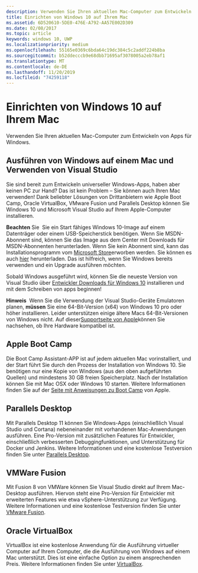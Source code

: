 ```yaml
---
description: Verwenden Sie Ihren aktuellen Mac-Computer zum Entwickeln von Apps für Windows.
title: Einrichten von Windows 10 auf Ihrem Mac
ms.assetid: 6D520610-5DE0-476E-A792-AA57E002D309
ms.date: 02/08/2017
ms.topic: article
keywords: windows 10, UWP
ms.localizationpriority: medium
ms.openlocfilehash: 55165e0369c6bda64c19dc384c5c2addf224b8ba
ms.sourcegitcommit: b52ddecccb9e68dbb71695af3078005a2eb78af1
ms.translationtype: MT
ms.contentlocale: de-DE
ms.lasthandoff: 11/20/2019
ms.locfileid: "74259118"
---
```

# <a name="setting-up-your-mac-with-windows-10"></a>Einrichten von Windows 10 auf Ihrem Mac


Verwenden Sie Ihren aktuellen Mac-Computer zum Entwickeln von Apps für Windows.

## <a name="run-windows-on-your-mac-and-use-visual-studio"></a>Ausführen von Windows auf einem Mac und Verwenden von Visual Studio

Sie sind bereit zum Entwickeln universeller Windows-Apps, haben aber keinen PC zur Hand? Das ist kein Problem – Sie können auch Ihren Mac verwenden! Dank beliebter Lösungen von Drittanbietern wie Apple Boot Camp, Oracle VirtualBox, VMware Fusion und Parallels Desktop können Sie Windows 10 und Microsoft Visual Studio auf Ihrem Apple-Computer installieren.

**Beachten** Sie  Sie ein Start fähiges Windows 10-Image auf einem Datenträger oder einem USB-Speicherstick benötigen. Wenn Sie MSDN-Abonnent sind, können Sie das Image aus dem Center mit Downloads für MSDN-Abonnenten herunterladen. Wenn Sie kein Abonnent sind, kann das Installationsprogramm vom [Microsoft Store](https://www.microsoft.com/store/apps)erworben werden. Sie können es auch [hier](https://www.microsoft.com/software-download/windows10) herunterladen. Das ist hilfreich, wenn Sie Windows bereits verwenden und ein Upgrade ausführen möchten.

Sobald Windows ausgeführt wird, können Sie die neueste Version von Visual Studio über [Entwickler Downloads für Windows 10](https://developer.microsoft.com/en-us/windows/downloads) installieren und mit dem Schreiben von apps beginnen!

**Hinweis**  Wenn Sie die Verwendung der Visual Studio-Geräte Emulatoren planen, **müssen** Sie eine 64-Bit-Version (x64) von Windows 10 pro oder höher installieren. Leider unterstützen einige ältere Macs 64-Bit-Versionen von Windows nicht. Auf dieser[Supportseite von Apple](https://support.apple.com/kb/HT5634)können Sie nachsehen, ob Ihre Hardware kompatibel ist.

## <a name="apple-boot-camp"></a>Apple Boot Camp

Die Boot Camp Assistant-APP ist auf jedem aktuellen Mac vorinstalliert, und der Start führt Sie durch den Prozess der Installation von Windows 10. Sie benötigen nur eine Kopie von Windows (aus den oben aufgeführten Quellen) und mindestens 30 GB freien Speicherplatz. Nach der Installation können Sie mit Mac OSX oder Windows 10 starten. Weitere Informationen finden Sie auf der [Seite mit Anweisungen zu Boot Camp](https://support.apple.com/HT201468) von Apple.

## <a name="parallels-desktop"></a>Parallels Desktop

Mit Parallels Desktop 11 können Sie Windows-Apps (einschließlich Visual Studio und Cortana) nebeneinander mit vorhandenen Mac-Anwendungen ausführen. Eine Pro-Version mit zusätzlichen Features für Entwickler, einschließlich verbesserten Debuggingfunktionen, und Unterstützung für Docker und Jenkins. Weitere Informationen und eine kostenlose Testversion finden Sie unter [Parallels Desktop](https://www.parallels.com/download/desktop/).

## <a name="vmware-fusion"></a>VMWare Fusion

Mit Fusion 8 von VMWare können Sie Visual Studio direkt auf Ihrem Mac-Desktop ausführen. Hiervon steht eine Pro-Version für Entwickler mit erweiterten Features wie etwa vSphere-Unterstützung zur Verfügung. Weitere Informationen und eine kostenlose Testversion finden Sie unter [VMware Fusion](http://www.vmware.com/products/fusion/).

## <a name="oracle-virtualbox"></a>Oracle VirtualBox

VirtualBox ist eine kostenlose Anwendung für die Ausführung virtueller Computer auf Ihrem Computer, die die Ausführung von Windows auf einem Mac unterstützt. Dies ist eine einfache Option zu einem ansprechenden Preis. Weitere Informationen finden Sie unter [VirtualBox](https://www.virtualbox.org/wiki/Downloads).

